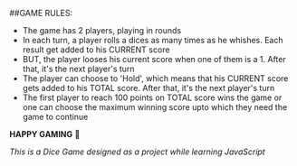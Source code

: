 

##GAME RULES:

- The game has 2 players, playing in rounds
- In each turn, a player rolls a dices as many times as he whishes. Each result get added to his CURRENT score
- BUT, the player looses his current score when one of them is a 1. After that, it's the next player's turn
- The player can choose to 'Hold', which means that his CURRENT score gets added to his TOTAL score. After that, it's the next player's turn
- The first player to reach 100 points on TOTAL score wins the game or one can choose the maximum winning score upto which they need the game to     continue

**HAPPY GAMING** :slightly_smiling_face:	

*This is a Dice Game designed as a project while learning JavaScript*




